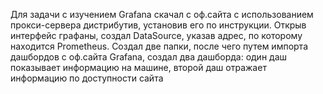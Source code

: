 Для задачи с изучением Grafana скачал с оф.сайта с использованием прокси-сервера дистрибутив, установив его по инструкции.
Открыв интерфейс графаны, создал DataSource, указав адрес, по которому находится Prometheus.
Создал две папки, после чего путем импорта дашбордов с оф.сайта Grafana, создал два дашборда: один даш показывает информацию на машине, второй даш отражает информацию по доступности сайта
